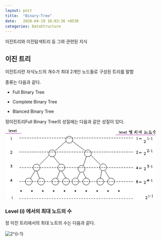 ```yaml
---
layout: post
title:  "Binary-Tree"
date:   2020-04-19 16:03:36 +0530
categories: DataStructure
---
```


이진트리와 이진탐색트리 등 그와 관련된 지식

## 이진 트리

이진트리란 자식노드의 개수가 최대 2개인 노드들로 구성된 트리를 말함

종류는 다음과 같다.

- Full Binary Tree

- Complete Binary Tree

- Blanced Binary Tree

정이진트리Full Binary Tree의 성질에는 다음과 같은 성질이 있다.

![](/assets/post/full_binary_tree.jpg)

### Level (i) 에서의 최대 노드의 수

정 이진 트리에서의 최대 노트의 수는 다음과 같다.
<br/>
<br/>
<img src="https://latex.codecogs.com/gif.latex?2^{i-1}" title="2^{i-1}" />
